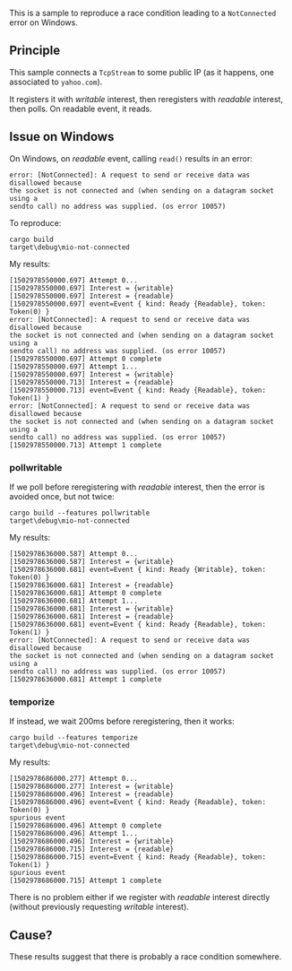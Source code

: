 This is a sample to reproduce a race condition leading to a `NotConnected` error
on Windows.

## Principle

This sample connects a `TcpStream` to some public IP (as it happens, one
associated to `yahoo.com`).

It registers it with _writable_ interest, then reregisters with _readable_
interest, then polls. On readable event, it reads.


## Issue on Windows

On Windows, on _readable_ event, calling `read()` results in an error:

```
error: [NotConnected]: A request to send or receive data was disallowed because
the socket is not connected and (when sending on a datagram socket using a
sendto call) no address was supplied. (os error 10057)
```

To reproduce:

    cargo build
    target\debug\mio-not-connected

My results:

```
[1502978550000.697] Attempt 0...
[1502978550000.697] Interest = {writable}
[1502978550000.697] Interest = {readable}
[1502978550000.697] event=Event { kind: Ready {Readable}, token: Token(0) }
error: [NotConnected]: A request to send or receive data was disallowed because
the socket is not connected and (when sending on a datagram socket using a
sendto call) no address was supplied. (os error 10057)
[1502978550000.697] Attempt 0 complete
[1502978550000.697] Attempt 1...
[1502978550000.697] Interest = {writable}
[1502978550000.713] Interest = {readable}
[1502978550000.713] event=Event { kind: Ready {Readable}, token: Token(1) }
error: [NotConnected]: A request to send or receive data was disallowed because
the socket is not connected and (when sending on a datagram socket using a
sendto call) no address was supplied. (os error 10057)
[1502978550000.713] Attempt 1 complete
```

### pollwritable

If we poll before reregistering with _readable_ interest, then the error is
avoided once, but not twice:

    cargo build --features pollwritable
    target\debug\mio-not-connected

My results:

```
[1502978636000.587] Attempt 0...
[1502978636000.587] Interest = {writable}
[1502978636000.681] event=Event { kind: Ready {Writable}, token: Token(0) }
[1502978636000.681] Interest = {readable}
[1502978636000.681] Attempt 0 complete
[1502978636000.681] Attempt 1...
[1502978636000.681] Interest = {writable}
[1502978636000.681] Interest = {readable}
[1502978636000.681] event=Event { kind: Ready {Readable}, token: Token(1) }
error: [NotConnected]: A request to send or receive data was disallowed because
the socket is not connected and (when sending on a datagram socket using a
sendto call) no address was supplied. (os error 10057)
[1502978636000.681] Attempt 1 complete
```

### temporize

If instead, we wait 200ms before reregistering, then it works:

    cargo build --features temporize
    target\debug\mio-not-connected

My results:

```
[1502978686000.277] Attempt 0...
[1502978686000.277] Interest = {writable}
[1502978686000.496] Interest = {readable}
[1502978686000.496] event=Event { kind: Ready {Readable}, token: Token(0) }
spurious event
[1502978686000.496] Attempt 0 complete
[1502978686000.496] Attempt 1...
[1502978686000.496] Interest = {writable}
[1502978686000.715] Interest = {readable}
[1502978686000.715] event=Event { kind: Ready {Readable}, token: Token(1) }
spurious event
[1502978686000.715] Attempt 1 complete
```

There is no problem either if we register with _readable_ interest directly
(without previously requesting _writable_ interest).


## Cause?

These results suggest that there is probably a race condition somewhere.
